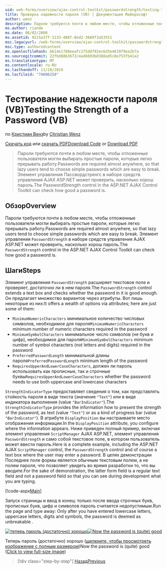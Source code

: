 ```yaml
---
uid: web-forms/overview/ajax-control-toolkit/passwordstrength/testing-the-strength-of-a-password-vb
title: Проверка надежности пароля (VB) | Документация Майкрософт
author: wenz
description: Пароли требуются почти в любом месте, чтобы отложенные пользователи могли выбирать простые пароли, которые легко прерывать работу. Элемент управления Пассвордстренгс в ASP. N...
ms.author: riande
ms.date: 06/02/2008
ms.assetid: 9215a37f-3133-4887-8ed2-3689f3a53551
msc.legacyurl: /web-forms/overview/ajax-control-toolkit/passwordstrength/testing-the-strength-of-a-password-vb
msc.type: authoredcontent
ms.openlocfilehash: b614e1788eeafc175dd792ec6d3e4619f9ea2b7a
ms.sourcegitcommit: 22fbd8863672c4ad6693b8388ad5c8e753fb41a2
ms.translationtype: MT
ms.contentlocale: ru-RU
ms.lasthandoff: 11/28/2019
ms.locfileid: "74606250"
---
```

# <a name="testing-the-strength-of-a-password-vb"></a><span data-ttu-id="69727-104">Тестирование надежности пароля (VB)</span><span class="sxs-lookup"><span data-stu-id="69727-104">Testing the Strength of a Password (VB)</span></span>

<span data-ttu-id="69727-105">по [Кристиан Венз](https://github.com/wenz)</span><span class="sxs-lookup"><span data-stu-id="69727-105">by [Christian Wenz](https://github.com/wenz)</span></span>

<span data-ttu-id="69727-106">[Скачать код](https://download.microsoft.com/download/9/3/f/93f8daea-bebd-4821-833b-95205389c7d0/PasswordStrength0.vb.zip) или [скачать PDF](https://download.microsoft.com/download/2/d/c/2dc10e34-6983-41d4-9c08-f78f5387d32b/passwordstrength0VB.pdf)</span><span class="sxs-lookup"><span data-stu-id="69727-106">[Download Code](https://download.microsoft.com/download/9/3/f/93f8daea-bebd-4821-833b-95205389c7d0/PasswordStrength0.vb.zip) or [Download PDF](https://download.microsoft.com/download/2/d/c/2dc10e34-6983-41d4-9c08-f78f5387d32b/passwordstrength0VB.pdf)</span></span>

> <span data-ttu-id="69727-107">Пароли требуются почти в любом месте, чтобы отложенные пользователи могли выбирать простые пароли, которые легко прерывать работу.</span><span class="sxs-lookup"><span data-stu-id="69727-107">Passwords are required almost anywhere, so that lazy users tend to choose simple passwords which are easy to break.</span></span> <span data-ttu-id="69727-108">Элемент управления Пассвордстренгс в наборе средств управления AJAX ASP.NET может проверить, насколько хорош пароль.</span><span class="sxs-lookup"><span data-stu-id="69727-108">The PasswordStrength control in the ASP.NET AJAX Control Toolkit can check how good a password is.</span></span>

## <a name="overview"></a><span data-ttu-id="69727-109">Обзор</span><span class="sxs-lookup"><span data-stu-id="69727-109">Overview</span></span>

<span data-ttu-id="69727-110">Пароли требуются почти в любом месте, чтобы отложенные пользователи могли выбирать простые пароли, которые легко прерывать работу.</span><span class="sxs-lookup"><span data-stu-id="69727-110">Passwords are required almost anywhere, so that lazy users tend to choose simple passwords which are easy to break.</span></span> <span data-ttu-id="69727-111">Элемент управления `PasswordStrength` в наборе средств управления AJAX ASP.NET может проверить, насколько хорош пароль.</span><span class="sxs-lookup"><span data-stu-id="69727-111">The `PasswordStrength` control in the ASP.NET AJAX Control Toolkit can check how good a password is.</span></span>

## <a name="steps"></a><span data-ttu-id="69727-112">Шаги</span><span class="sxs-lookup"><span data-stu-id="69727-112">Steps</span></span>

<span data-ttu-id="69727-113">Элемент управления `PasswordStrength` расширяет текстовое поле и проверяет, достаточно ли в нем пароля.</span><span class="sxs-lookup"><span data-stu-id="69727-113">The `PasswordStrength` control extends a text box and checks whether the password in it is good enough.</span></span> <span data-ttu-id="69727-114">Он предлагает множество вариантов через атрибуты. Вот лишь некоторые из них:</span><span class="sxs-lookup"><span data-stu-id="69727-114">It offers a wealth of options via attributes; here are just some of them:</span></span>

- <span data-ttu-id="69727-115">`MinimumNumericCharacters` минимальное количество числовых символов, необходимое для пароля</span><span class="sxs-lookup"><span data-stu-id="69727-115">`MinimumNumericCharacters` minimum number of numeric characters required in the password</span></span>
- <span data-ttu-id="69727-116">`MinimumSymbolCharacters` минимальное число символов (не букв и цифр), необходимое для пароля</span><span class="sxs-lookup"><span data-stu-id="69727-116">`MinimumSymbolCharacters` minimum number of symbol characters (not letters and digits) required in the password</span></span>
- <span data-ttu-id="69727-117">`PreferredPasswordLength` минимальной длины пароля</span><span class="sxs-lookup"><span data-stu-id="69727-117">`PreferredPasswordLength` minimum length of the password</span></span>
- <span data-ttu-id="69727-118">`RequiresUpperAndLowerCaseCharacters`, должен ли пароль использовать как прописные, так и строчные буквы</span><span class="sxs-lookup"><span data-stu-id="69727-118">`RequiresUpperAndLowerCaseCharacters` whether the password needs to use both uppercase and lowercase characters</span></span>

<span data-ttu-id="69727-119">`StrengthIndicatorType` предоставляет сведения о том, как представлять стойкость пароля в виде текста (значение `"Text"`) или в виде индикатора выполнения (value `"BarIndicator"`).</span><span class="sxs-lookup"><span data-stu-id="69727-119">The `StrengthIndicatorType` provides the information how to present the strength of the password, as text (value `"Text"`) or as a kind of progress bar (value `"BarIndicator"`).</span></span> <span data-ttu-id="69727-120">В атрибуте `DisplayPosition` вы настраиваете место отображения информации.</span><span class="sxs-lookup"><span data-stu-id="69727-120">In the `DisplayPosition` attribute, you configure where the information appears.</span></span> <span data-ttu-id="69727-121">Ниже приведен полный пример, включая элемент управления `ScriptManager` AJAX ASP.NET, элемент управления `PasswordStrength` и само собой текстовое поле, в котором пользователь может ввести пароль.</span><span class="sxs-lookup"><span data-stu-id="69727-121">Here is a complete example, including the ASP.NET AJAX `ScriptManager` control, the `PasswordStrength` control and of course a text box where the user may enter a password.</span></span> <span data-ttu-id="69727-122">В целях демонстрации Последнее поле формы является обычным текстовым полем, а не полем пароля, что позволяет увидеть во время разработки то, что вы вводите.</span><span class="sxs-lookup"><span data-stu-id="69727-122">For the sake of demonstration, the latter form field is a regular text field and not a password field so that you can see during development what you are typing.</span></span>

[!code-aspx[Main](testing-the-strength-of-a-password-vb/samples/sample1.aspx)]

<span data-ttu-id="69727-123">Запуск страницы и ввод в конец: только после ввода строчных букв, прописных букв, цифр и символов пароль считается недопустимым.</span><span class="sxs-lookup"><span data-stu-id="69727-123">Run the page and type away: Only after you have entered lowercase letters, uppercase letters, digits and symbols, the password is deemed as unbreakable .</span></span>

<span data-ttu-id="69727-124">[![теперь пароль (достаточно) хорошо](testing-the-strength-of-a-password-vb/_static/image2.png)](testing-the-strength-of-a-password-vb/_static/image1.png)</span><span class="sxs-lookup"><span data-stu-id="69727-124">[![Now the password is (quite) good](testing-the-strength-of-a-password-vb/_static/image2.png)](testing-the-strength-of-a-password-vb/_static/image1.png)</span></span>

<span data-ttu-id="69727-125">Теперь пароль (достаточно) хорошо ([щелкните, чтобы просмотреть изображение с полным размером](testing-the-strength-of-a-password-vb/_static/image3.png))</span><span class="sxs-lookup"><span data-stu-id="69727-125">Now the password is (quite) good ([Click to view full-size image](testing-the-strength-of-a-password-vb/_static/image3.png))</span></span>

> [!div class="step-by-step"]
> [<span data-ttu-id="69727-126">Назад</span><span class="sxs-lookup"><span data-stu-id="69727-126">Previous</span></span>](testing-the-strength-of-a-password-cs.md)
